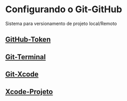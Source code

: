 # Configurando o Git-GitHub

Sistema para versionamento de projeto local/Remoto

## [GitHub-Token](https://github.com/ghsumiyasu/Git-GitHub/blob/main/README-GitHub-Token-br-pt.md)
## [Git-Terminal](https://github.com/ghsumiyasu/Git-GitHub/blob/main/README-macOS-Git-Terminal-br-pt.md)
## [Git-Xcode](https://github.com/ghsumiyasu/Git-GitHub/blob/main/README-macOS-Git-Xcode-br-pt.md)
## [Xcode-Projeto](https://github.com/ghsumiyasu/Git-GitHub/blob/main/README-macOS-Xcode-Projeto-br-pt.md)